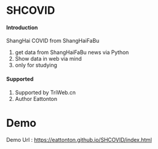 # SHCOVID

#### Introduction
ShangHai COVID from ShangHaiFaBu  
1.  get data from ShangHaiFaBu news via Python  
2.  Show data in web via mind  
3.  only for studying

#### Supported
1.  Supported by TriWeb.cn  
2.  Author Eattonton  

# Demo
Demo Url : https://eattonton.github.io/SHCOVID/index.html
